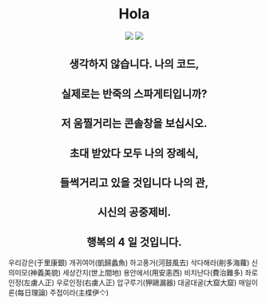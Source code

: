 
<div align=center><h1>Hola</h1></div>

<div align=center>
<img src="https://img.shields.io/badge/Seoul-000000?style=for-the-badge&logo=42&logoColor=white">
 <img src="https://img.shields.io/badge/-000000?style=for-the-badge&logo=Habr&logoColor=white">
  <p>
 
</p>
</div>
<div align=center><h2>생각하지 않습니다. 나의 코드,</h2></div>
<div align=center><h2>실제로는 반죽의 스파게티입니까?</h2></div>
<div align=center><h2>저 움찔거리는 콘솔창을 보십시오.</h2></div>
<div align=center><h2>초대 받았다 모두 나의 장례식,</h2></div>
<div align=center><h2>들썩거리고 있을 것입니다 나의 관,</h2></div>
<div align=center><h2>시신의 공중제비.</h2></div>
<div align=center><h2>행복의 4 일 것입니다.</h2></div>
우리강은(于里康銀) 개귀여어(凱歸蠡魚) 하고풍거(河鼓風去) 삭다해라(削多海蘿) 신의미모(神義美貌) 세상간지(世上間地) 용안에서(用安恚西) 비치난다(費治難多) 좌로인정(左虜人正) 우로인정(右虜人正) 압구루기(狎鷗漏器) 대굴대굴(大窟大窟) 매일이론(每日理論) 주접이라(主楪伊亽)

<!--<div align=center><h6>We're living in an immeasurable history of space and time Travelers who spend moments together and have wonderful adventures.</h6></div> -->
<!--<div align=center><h3>Most repositories are private. What you're looking for isn't here, <br> so please go back.</h3></div> --> 
<!--<img width="100%" src="https://github.com/kono-kawawa/kono-kawawa/assets/121002725/b1a3fadc-be30-47a4-91b2-8c3f99b7822a"/><br>-->

 <!-- height="180em" src="https://github-readme-stats.vercel.app/api/top-langs/?username=kono-kawawa&layout=compact&bg_color=10,e96443,904e95&title_color=fff&text_color=fff" -->
 <!--  <img height="180em" src="https://github-readme-stats.vercel.app/api?username=kono-kawawa&show_icons=true&theme=transparent"> -->
